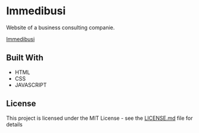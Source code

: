 # Immedibusi

Website of a business consulting companie.

[Immedibusi](https://guilherminogomes.github.io/immedibusi/)

## Built With

* HTML
* CSS
* JAVASCRIPT

## License

This project is licensed under the MIT License - see the [LICENSE.md](https://github.com/GuilherminoGomes/immedibusi/blob/master/LICENSE.md) file for details
